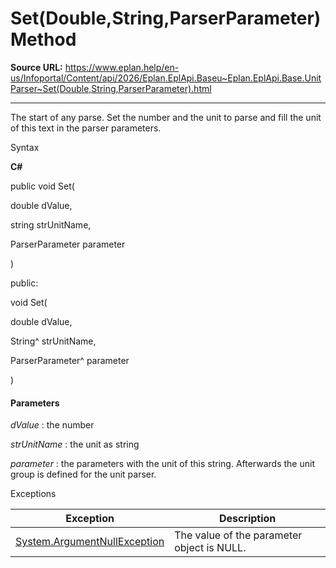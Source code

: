 # Set(Double,String,ParserParameter) Method

**Source URL:** https://www.eplan.help/en-us/Infoportal/Content/api/2026/Eplan.EplApi.Baseu~Eplan.EplApi.Base.UnitParser~Set(Double,String,ParserParameter).html

---

The start of any parse. Set the number and the unit to parse and fill the unit of this text in the parser parameters.

Syntax

**C#**



public void Set( 

   double dValue,

   string strUnitName,

   ParserParameter parameter

)

public:

void Set( 

   double dValue,

   String^ strUnitName,

   ParserParameter^ parameter

)


#### Parameters

*dValue*
:   the number

*strUnitName*
:   the unit as string

*parameter*
:   the parameters with the unit of this string. Afterwards the unit group is defined for the unit parser.

Exceptions

| Exception | Description |
| --- | --- |
| [System.ArgumentNullException](#) | The value of the parameter object is NULL. |
